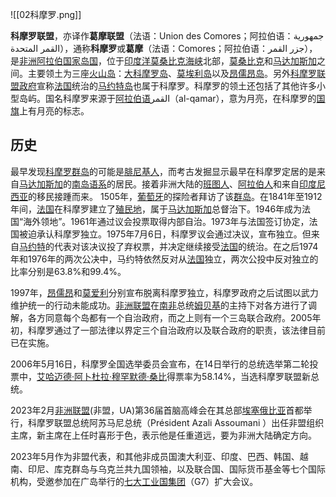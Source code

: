 
![[02科摩罗.png]]

**科摩罗联盟**，亦译作**葛摩联盟**（法语：Union des Comores；阿拉伯语：جمهورية القمر المتحدة‎），通称**科摩罗**或**葛摩**（法语：Comores；阿拉伯语：جزر القمر‎），是[非洲](https://zh.wikipedia.org/wiki/%E9%9D%9E%E6%B4%B2 "非洲")[阿拉伯国家](https://zh.wikipedia.org/wiki/%E9%98%BF%E6%8B%89%E4%BC%AF%E5%9B%BD%E5%AE%B6 "阿拉伯国家")[岛国](https://zh.wikipedia.org/wiki/%E5%B2%9B%E5%9B%BD "岛国")，位于[印度洋](https://zh.wikipedia.org/wiki/%E5%8D%B0%E5%BA%A6%E6%B4%8B "印度洋")[莫桑比克海峡](https://zh.wikipedia.org/wiki/%E8%8E%AB%E6%A1%91%E6%AF%94%E5%85%8B%E6%B5%B7%E5%B3%A1 "莫桑比克海峡")北部，[莫桑比克](https://zh.wikipedia.org/wiki/%E8%8E%AB%E6%A1%91%E6%AF%94%E5%85%8B "莫桑比克")和[马达加斯加](https://zh.wikipedia.org/wiki/%E9%A9%AC%E8%BE%BE%E5%8A%A0%E6%96%AF%E5%8A%A0 "马达加斯加")之间。主要领土为三座[火山岛](https://zh.wikipedia.org/wiki/%E7%81%AB%E5%B1%B1%E5%B2%9B "火山岛")：[大科摩罗岛](https://zh.wikipedia.org/wiki/%E5%A4%A7%E7%A7%91%E6%91%A9%E7%BD%97%E5%B2%9B "大科摩罗岛")、[莫埃利岛](https://zh.wikipedia.org/wiki/%E8%8E%AB%E5%9F%83%E5%88%A9%E5%B2%9B "莫埃利岛")以及[昂儒昂岛](https://zh.wikipedia.org/wiki/%E6%98%82%E5%84%92%E6%98%82%E5%B2%9B "昂儒昂岛")。另外[科摩罗联盟政府](https://zh.wikipedia.org/w/index.php?title=%E7%A7%91%E6%91%A9%E7%BD%97%E8%81%94%E7%9B%9F%E6%94%BF%E5%BA%9C&action=edit&redlink=1 "科摩罗联盟政府（页面不存在）")宣称[法国](https://zh.wikipedia.org/wiki/%E6%B3%95%E5%9B%BD "法国")统治的[马约特岛](https://zh.wikipedia.org/wiki/%E9%A9%AC%E7%BA%A6%E7%89%B9%E5%B2%9B "马约特岛")也属于科摩罗。科摩罗的领土还包括了其他许多小型岛屿。国名科摩罗来源于[阿拉伯语](https://zh.wikipedia.org/wiki/%E9%98%BF%E6%8B%89%E4%BC%AF%E8%AF%AD "阿拉伯语")القمر‎（al-qamar），意为月亮，在科摩罗的[国旗](https://zh.wikipedia.org/wiki/%E7%A7%91%E6%91%A9%E7%BD%97%E5%9B%BD%E6%97%97 "科摩罗国旗")上有月亮的标志。

## 历史
最早发现[科摩罗群岛](https://zh.wikipedia.org/wiki/%E7%A7%91%E6%91%A9%E7%BD%97%E7%BE%A4%E5%B2%9B "科摩罗群岛")的可能是[腓尼基人](https://zh.wikipedia.org/wiki/%E8%85%93%E5%B0%BC%E5%9F%BA%E4%BA%BA "腓尼基人")，而考古发掘显示最早在科摩罗定居的是来自[马达加斯加](https://zh.wikipedia.org/wiki/%E9%A9%AC%E8%BE%BE%E5%8A%A0%E6%96%AF%E5%8A%A0 "马达加斯加")的[南岛语系](https://zh.wikipedia.org/wiki/%E5%8D%97%E5%B2%9B%E8%AF%AD%E7%B3%BB "南岛语系")的居民。接着非洲大陆的[班图人](https://zh.wikipedia.org/wiki/%E7%8F%AD%E5%9B%BE%E4%BA%BA "班图人")、[阿拉伯人](https://zh.wikipedia.org/wiki/%E9%98%BF%E6%8B%89%E4%BC%AF%E4%BA%BA "阿拉伯人")和来自[印度尼西亚](https://zh.wikipedia.org/wiki/%E5%8D%B0%E5%BA%A6%E5%B0%BC%E8%A5%BF%E4%BA%9A "印度尼西亚")的移民接踵而来。 1505年，[葡萄牙](https://zh.wikipedia.org/wiki/%E8%91%A1%E8%90%84%E7%89%99 "葡萄牙")的探险者拜访了该[群岛](https://zh.wikipedia.org/wiki/%E7%BE%A4%E5%B2%9B "群岛")。在1841年至1912年间，[法国](https://zh.wikipedia.org/wiki/%E6%B3%95%E5%9B%BD "法国")在科摩罗建立了[殖民地](https://zh.wikipedia.org/wiki/%E6%AE%96%E6%B0%91%E5%9C%B0 "殖民地")，属于[马达加斯加](https://zh.wikipedia.org/wiki/%E9%A9%AC%E8%BE%BE%E5%8A%A0%E6%96%AF%E5%8A%A0 "马达加斯加")总督治下。1946年成为法国“海外领地”。1961年通过议会投票取得内部自治。1973年与法国签订协定，法国被迫承认科摩罗独立。1975年7月6日，科摩罗议会通过决议，宣布独立。但来自[马约特](https://zh.wikipedia.org/wiki/%E9%A9%AC%E7%BA%A6%E7%89%B9 "马约特")的代表对该决议投了弃权票，并决定继续接受[法国](https://zh.wikipedia.org/wiki/%E6%B3%95%E5%9B%BD "法国")的统治。在之后1974年和1976年的两次公决中，马约特依然反对从[法国](https://zh.wikipedia.org/wiki/%E6%B3%95%E5%9B%BD "法国")独立，两次公投中反对独立的比率分别是63.8%和99.4%。

1997年，[昂儒昂](https://zh.wikipedia.org/wiki/%E6%98%82%E5%84%92%E6%98%82%E5%B2%9B "昂儒昂岛")和[莫爱利](https://zh.wikipedia.org/wiki/%E8%8E%AB%E6%84%9B%E5%88%A9%E5%B3%B6 "莫爱利岛")分别宣布脱离科摩罗独立，科摩罗政府之后试图以武力维护统一的行动未能成功。[非洲联盟](https://zh.wikipedia.org/wiki/%E9%9D%9E%E6%B4%B2%E8%81%94%E7%9B%9F "非洲联盟")在[南非](https://zh.wikipedia.org/wiki/%E5%8D%97%E9%9D%9E "南非")总统[姆贝基](https://zh.wikipedia.org/wiki/%E5%A7%86%E8%B2%9D%E5%9F%BA "姆贝基")的主持下对各方进行了调解，各方同意每个岛都有一个自治政府，而之上则有一个三岛联合政府。2005年初，科摩罗通过了一部法律以界定三个自治政府以及联合政府的职责，该法律目前已在实施。

2006年5月16日，科摩罗全国选举委员会宣布，在14日举行的总统选举第二轮投票中，[艾哈迈德·阿卜杜拉·穆罕默德·桑比](https://zh.wikipedia.org/wiki/%E8%89%BE%E5%93%88%E8%BF%88%E5%BE%B7%C2%B7%E9%98%BF%E5%8D%9C%E6%9D%9C%E6%8B%89%C2%B7%E7%A9%86%E7%BD%95%E9%BB%98%E5%BE%B7%C2%B7%E6%A1%91%E6%AF%94 "艾哈迈德·阿卜杜拉·穆罕默德·桑比")得票率为58.14%，当选科摩罗联盟新总统。

2023年2月[非洲联盟](https://zh.wikipedia.org/wiki/%E9%9D%9E%E6%B4%B2%E8%81%AF%E7%9B%9F "非洲联盟")(非盟，UA)第36届首脑高峰会在其总部[埃塞俄比亚](https://zh.wikipedia.org/wiki/%E5%9F%83%E5%A1%9E%E4%BF%84%E6%AF%94%E4%BA%9E "埃塞俄比亚")首都举行，科摩罗联盟总统阿苏马尼总统（Président Azali Assoumani ）出任非盟组织主席，新主席在上任时喜形于色，表示他是任重道远，要为非洲大陆确定方向。

2023年5月作为非盟代表，和其他非成员国澳大利亚、印度、巴西、韩国、越南、印尼、库克群岛与乌克兰共九国领袖，以及联合国、国际货币基金等七个国际机构，受邀参加在广岛举行的[七大工业国集团](https://zh.wikipedia.org/wiki/%E4%B8%83%E5%A4%A7%E5%B7%A5%E6%A5%AD%E5%9C%8B%E9%9B%86%E5%9C%98 "七大工业国集团")（G7）扩大会议。